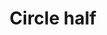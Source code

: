 ---
title: Circle half
tags: ["circle", "half", "shape", "geometry", "design", "pattern", "portion"]
icon: circle-half
svg: '<svg xmlns="http://www.w3.org/2000/svg" width="24" height="24" fill="none" viewBox="0 0 24 24" stroke-width="1.5" stroke-linecap="round" stroke-linejoin="round" stroke="currentColor"><path d="M12 21a9 9 0 1 0 0-18m0 18a9 9 0 1 1 0-18m0 18V3"/></svg>'
---